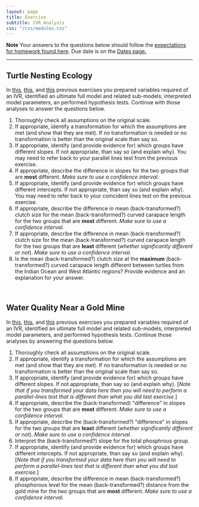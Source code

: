 ```yaml
---
layout: page
title: Exercise
subtitle: IVR Analysis
css: "/css/modules.css"
---
```


<div class="alert alert-warning">
  <strong>Note</strong> Your answers to the questions below should follow the <a href="../resources/hwformat" target="_blank">expectations for homework found here</a>. Due date is on the <a href="../../resources/Dates-Current" target="_blank">Dates page.</a>
</div>

----

## Turtle Nesting Ecology
In [this](IVRVariables_CE1.html#turtle-nesting-ecology), [this](IVRModels_CE1.html#turtle-nesting-ecology), and [this](IVRTesting_CE1.html#turtle-nesting-ecology) previous exercises you prepared variables required of an IVR, identified an ultimate full model and related sub-models, interpreted model parameters, an performed hypothesis tests. Continue with those analyses to answer the questions below.

1. Thoroughly check all assumptions on the original scale.
1. If appropriate, identify a transformation for which the assumptions are met (and show that they are met). If no transformation is needed or no transformation is better than the original scale than say so.
1. If appropriate, identify (and provide evidence for) which groups have different slopes. If not appropriate, than say so (and explain why). You may need to refer back to your parallel lines test from the previous exercise.
1. If appropriate, describe the difference in slopes for the two groups that are **most** different. *Make sure to use a confidence interval.*
1. If appropriate, identify (and provide evidence for) which groups have different intercepts. If not appropriate, than say so (and explain why). You may need to refer back to your coincident lines test on the previous exercise.
1. If appropriate, describe the difference in mean (back-transformed?) clutch size for the mean (back-transformed?) curved carapace length for the two groups that are **most** different. *Make sure to use a confidence interval.*
1. If appropriate, describe the difference in mean (back-transformed?) clutch size for the mean (back-transformed?) curved carapace length for the two groups that are **least** different (*whether significantly different or not*). *Make sure to use a confidence interval.*
1. Is the mean (back-transformed?) clutch size at the **maximum** (back-transformed?) curved carapace length different between turtles from the Indian Ocean and West Atlantic regions? Provide evidence and an explanation for your answer.

&nbsp;

## Water Quality Near a Gold Mine
In [this](IVRVariables_CE1.html#water-quality-near-a-gold-mine), [this](IVRModels_CE1.html#water-quality-near-a-gold-mine), and [this](IVRTesting_CE1.html#water-quality-near-a-gold-mine) previous exercises you prepared variables required of an IVR, identified an ultimate full model and related sub-models, interpreted model parameters, and performed hypothesis tests. Continue those analyses by answering the questions below.

1. Thoroughly check all assumptions on the original scale.
1. If appropriate, identify a transformation for which the assumptions are met (and show that they are met). If no transformation is needed or no transformation is better than the original scale than say so.
1. If appropriate, identify (and provide evidence for) which groups have different slopes. If not appropriate, than say so (and explain why). [*Note that if you transformed your data here then you will need to perform a parallel-lines test that is different than what you did last exercise.*]
1. If appropriate, describe the (back-transformed) "difference" in slopes for the two groups that are **most** different. *Make sure to use a confidence interval.*
1. If appropriate, describe the (back-transformed?) "difference" in slopes for the two groups that are **least** different (*whether significantly different or not*). *Make sure to use a confidence interval.*
1. Interpret the (back-transformed?) slope for the total phosphrous group.
1. If appropriate, identify (and provide evidence for) which groups have different intercepts. If not appropriate, than say so (and explain why). [*Note that if you transformed your data here then you will need to perform a parallel-lines test that is different than what you did last exercise.*]
1. If appropriate, describe the difference in mean (back-transformed?) phosphorous level for the mean (back-transformed?) distance from the gold mine for the two groups that are **most** different. *Make sure to use a confidence interval.*
